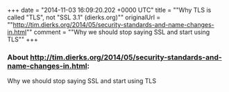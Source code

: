 +++
date = "2014-11-03 16:09:20.202 +0000 UTC"
title = ""Why TLS is called \"TLS\", not \"SSL 3.1\" (dierks.org)""
originalUrl = ""http://tim.dierks.org/2014/05/security-standards-and-name-changes-in.html""
comment = ""Why we should stop saying SSL and start using TLS""
+++

### About http://tim.dierks.org/2014/05/security-standards-and-name-changes-in.html:

Why we should stop saying SSL and start using TLS
